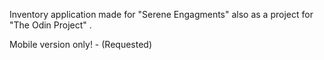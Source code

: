 Inventory application made for "Serene Engagments" also as a project for "The Odin Project" .

Mobile version only! - (Requested)